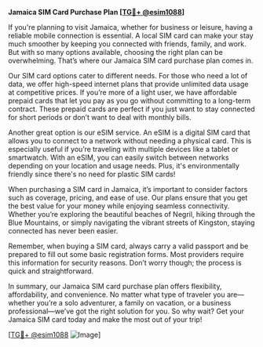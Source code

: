 **Jamaica SIM Card Purchase Plan [[TG💪+ @esim1088](https://t.me/s/esim1088)]**

If you're planning to visit Jamaica, whether for business or leisure, having a reliable mobile connection is essential. A local SIM card can make your stay much smoother by keeping you connected with friends, family, and work. But with so many options available, choosing the right plan can be overwhelming. That’s where our Jamaica SIM card purchase plan comes in.

Our SIM card options cater to different needs. For those who need a lot of data, we offer high-speed internet plans that provide unlimited data usage at competitive prices. If you’re more of a light user, we have affordable prepaid cards that let you pay as you go without committing to a long-term contract. These prepaid cards are perfect if you just want to stay connected for short periods or don’t want to deal with monthly bills.

Another great option is our eSIM service. An eSIM is a digital SIM card that allows you to connect to a network without needing a physical card. This is especially useful if you’re traveling with multiple devices like a tablet or smartwatch. With an eSIM, you can easily switch between networks depending on your location and usage needs. Plus, it's environmentally friendly since there's no need for plastic SIM cards!

When purchasing a SIM card in Jamaica, it’s important to consider factors such as coverage, pricing, and ease of use. Our plans ensure that you get the best value for your money while enjoying seamless connectivity. Whether you’re exploring the beautiful beaches of Negril, hiking through the Blue Mountains, or simply navigating the vibrant streets of Kingston, staying connected has never been easier.

Remember, when buying a SIM card, always carry a valid passport and be prepared to fill out some basic registration forms. Most providers require this information for security reasons. Don’t worry though; the process is quick and straightforward.

In summary, our Jamaica SIM card purchase plan offers flexibility, affordability, and convenience. No matter what type of traveler you are—whether you’re a solo adventurer, a family on vacation, or a business professional—we’ve got the right solution for you. So why wait? Get your Jamaica SIM card today and make the most out of your trip! 

[[TG💪+ @esim1088](https://t.me/s/esim1088) ![Image](https://i.postimg.cc/Y0z9fWf4/image.png)]